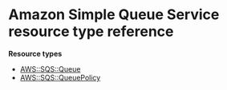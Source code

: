 # Amazon Simple Queue Service resource type reference<a name="AWS_SQS"></a>

**Resource types**
+ [AWS::SQS::Queue](aws-resource-sqs-queue.md)
+ [AWS::SQS::QueuePolicy](aws-properties-sqs-policy.md)